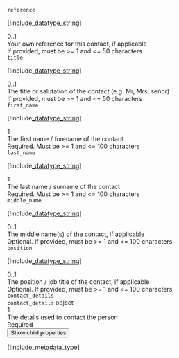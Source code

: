 <div class="property">
    <div class="name"><code>reference</code></div>
    <div class="type">

[!include[_datatype_string](_datatype_string.md)]
</div>
    <div class="occurs">0..1</div>
    <div class="description">Your own reference for this contact, if applicable</div>
    <div class="validation">If provided, must be &gt;= 1 and &lt;= 50 characters</div>
</div>
<div class="property">
    <div class="name"><code>title</code></div>
    <div class="type">

[!include[_datatype_string](_datatype_string.md)]
</div>
    <div class="occurs">0..1</div>
    <div class="description">The title or salutation of the contact (e.g. Mr, Mrs, señor)</div>
    <div class="validation">If provided, must be &gt;= 1 and &lt;= 50 characters</div>            
</div>
<div class="property">
    <div class="name"><code>first_name</code></div>
    <div class="type">

[!include[_datatype_string](_datatype_string.md)]
</div>
    <div class="occurs">1</div>
    <div class="description">The first name / forename of the contact</div>
    <div class="validation">Required. Must be &gt;= 1 and &lt;= 100 characters</div>
</div>
<div class="property">
    <div class="name"><code>last_name</code></div>
    <div class="type">

[!include[_datatype_string](_datatype_string.md)]
</div>
    <div class="occurs">1</div>
    <div class="description">The last name / surname of the contact</div>
    <div class="validation">Required. Must be &gt;= 1 and &lt;= 100 characters</div>
</div>
<div class="property">
    <div class="name"><code>middle_name</code></div>
    <div class="type">

[!include[_datatype_string](_datatype_string.md)]
</div>
    <div class="occurs">0..1</div>
    <div class="description">The middle name(s) of the contact, if applicable</div>
    <div class="validation">Optional. If provided, must be &gt;= 1 and &lt;= 100 characters</div>
</div>
<div class="property">
    <div class="name"><code>position</code></div>
    <div class="type">

[!include[_datatype_string](_datatype_string.md)]
</div>
    <div class="occurs">0..1</div>
    <div class="description">The position / job title of the contact, if applicable</div>
    <div class="validation">Optional. If provided, must be &gt;= 1 and &lt;= 100 characters</div>            
</div>
<div class="property">
    <div class="name"><code>contact_details</code></div>
    <div class="type"><code>contact_details</code> object </div>
    <div class="occurs">1</div>
    <div class="description">The details used to contact the person</div>
    <div class="validation">Required</div>     
    <div class="dropdown"> 
        <button onclick="dropFunction(this)">Show child properties</button>
        <div class="dropdown-content">

[!include[_metadata_type](_metadata_type.md)]
</div>
    </div>              
</div>
